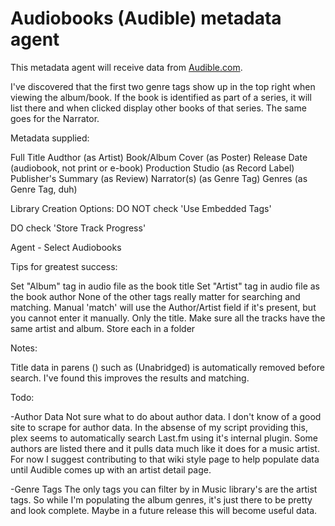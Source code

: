 # Audiobooks (Audible) metadata agent

This metadata agent will receive data from [Audible.com](http://www.www.audible.com/).

I've discovered that the first two genre tags show up in the top right when viewing the album/book.  If the book is identified as part of a series, it will list there and when clicked display other books of that series.  The same goes for the Narrator.


Metadata supplied:

Full Title
Audthor (as Artist)
Book/Album Cover (as Poster)
Release Date (audiobook, not print or e-book)
Production Studio (as Record Label)
Publisher's Summary (as Review)
Narrator(s) (as Genre Tag)
Genres (as Genre Tag, duh)


Library Creation Options:
DO NOT check 'Use Embedded Tags'

DO check 'Store Track Progress'

Agent - Select Audiobooks


Tips for greatest success:

Set "Album" tag in audio file as the book title
Set "Artist" tag in audio file as the book author
None of the other tags really matter for searching and matching.
Manual 'match' will use the Author/Artist field if it's present, but you cannot enter it manually.  Only the title.
Make sure all the tracks have the same artist and album.
Store each in a folder

Notes:

Title data in parens ()  such as (Unabridged) is automatically removed before search.  I've found this improves the results and matching.



Todo:

-Author Data
Not sure what to do about author data.  I don't know of a good site to scrape for author data.  In the absense of my script providing this, plex seems to automatically search Last.fm using it's internal plugin.  Some authors are listed there and it pulls data much like it does for a music artist.  For now I suggest contributing to that wiki style page to help populate data until Audible comes up with an artist detail page.


-Genre Tags
The only tags you can filter by in Music library's are the artist tags.  So while I'm populating the album genres, it's just there to be pretty and look complete.  Maybe in a future release this will become useful data.

